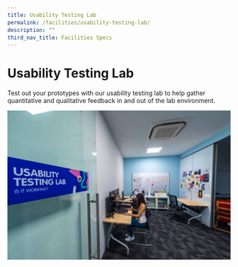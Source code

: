 ```yaml
---
title: Usability Testing Lab
permalink: /facilities/usability-testing-lab/
description: ""
third_nav_title: Facilities Specs
---
```

# Usability Testing Lab
Test out your prototypes with our usability testing lab to help gather quantitative and qualitative feedback in and out of the lab environment.

![](/images/Facilities/Usability%20Testing%20Lab/Room.jpg)